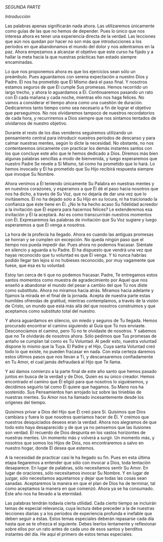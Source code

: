 *SEGUNDA PARTE*

*Introducción*

Las palabras apenas significarán nada ahora. Las utilizaremos únicamente como guías de las que no hemos de depender. Pues lo único que nos interesa ahora es tener una experiencia directa de la verdad. Las lecciones que aún nos quedan por hacer no son más que introducciones a los períodos en que abandonamos el mundo del dolor y nos adentramos en la paz. Ahora empezamos a alcanzar el objetivo que este curso ha fijado y a hallar la meta hacia la que nuestras prácticas han estado siempre encaminadas.

Lo que nos proponemos ahora es que los ejercicios sean sólo un preámbulo. Pues aguardamos con serena expectación a nuestro Dios y Padre. Él nos ha prometido que Él Mismo dará el paso final. Y nosotros estamos seguros de que Él cumple Sus promesas. Hemos recorrido un largo trecho, y ahora lo aguardamos a Él. Continuaremos pasando un rato con Él cada mañana y cada noche, mientras ello nos haga felices. No vamos a considerar el tiempo ahora como una cuestión de duración. Dedicaremos tanto tiempo como sea necesario a fin de lograr el objetivo que perseguimos. No nos olvidaremos tampoco de nuestros recordatorios de cada hora, y recurriremos a Dios siempre que nos sintamos tentados de olvidarnos de nuestro objetivo.

Durante el resto de los días venideros seguiremos utilizando un pensamiento central para introducir nuestros períodos de descanso y para calmar nuestras mentes, según lo dicte la necesidad. No obstante, no nos contentaremos únicamente con practicar los demás instantes santos con los que concluye este año que le hemos dedicado a Dios. Diremos más bien algunas palabras sencillas a modo de bienvenida, y luego esperaremos que nuestro Padre Se revele a Sí Mismo, tal como ha prometido que lo hará. Lo hemos invocado y Él ha prometido que Su Hijo recibirá respuesta siempre que invoque Su Nombre.

Ahora venimos a Él teniendo únicamente Su Palabra en nuestras mentes y en nuestros corazones, y esperamos a que Él dé el paso hacia nosotros que nos ha dicho, a través de Su Voz, que no dejaría de dar una vez que lo invitásemos. Él no ha dejado solo a Su Hijo en su locura, ni ha traicionado la confianza que éste tiene en Él. ¿No le ha hecho acaso Su fidelidad acreedor a la invitación que Él espera para hacernos felices? Le extenderemos esa invitación y Él la aceptará. Así es como transcurrirán nuestros momentos con Él. Expresaremos las palabras de invitación que Su Voz sugiere y luego esperaremos a que Él venga a nosotros.

La hora de la profecía ha llegado. Ahora es cuando las antiguas promesas se honran y se cumplen sin excepción. No queda ningún paso que el tiempo nos pueda impedir dar. Pues ahora no podemos fracasar. Siéntate en silencio y aguarda a tu Padre. Él ha dispuesto que vendrá una vez que hayas reconocido que tu voluntad es que Él venga. Y tú nunca habrías podido llegar tan lejos si no hubieses reconocido, por muy vagamente que fuese, que ésa es tu voluntad.

Estoy tan cerca de ti que no podemos fracasar. Padre, Te entregamos estos santos momentos como muestra de agradecimiento por Aquel que nos enseñó a abandonar el mundo del pesar a cambio del que Tú nos diste como substituto. Ahora no miramos hacia atrás. Miramos hacia adelante y fijamos la mirada en el final de la jornada. Acepta de nuestra parte estas humildes ofrendas de gratitud, mientras contemplamos, a través de la visión de Cristo, un mundo que está más allá del que nosotros construimos y que aceptamos como substituto total del nuestro.

Y ahora aguardamos en silencio, sin miedo y seguros de Tu llegada. Hemos procurado encontrar el camino siguiendo al Guía que Tú nos enviaste. Desconocíamos el camino, pero Tú no te olvidaste de nosotros. Y sabemos que no Te olvidarás de nosotros ahora. Sólo pedimos que Tus promesas de antaño se cumplan tal como es Tu Voluntad. Al pedir esto, nuestra voluntad dispone lo mismo que la Tuya. El Padre y el Hijo, Cuya santa Voluntad creó todo lo que existe, no pueden fracasar en nada. Con esta certeza daremos estos últimos pasos que nos llevan a Ti, y descansaremos confiadamente en Tu Amor, el cual jamás defraudará al Hijo que Te llama.

Y así damos comienzo a la parte final de este año santo que hemos pasado juntos en busca de la verdad y de Dios, Quien es su único creador. Hemos encontrado el camino que Él eligió para que nosotros lo siguiésemos, y decidimos seguirlo tal como Él quiere que hagamos. Su Mano nos ha sostenido. Sus Pensamientos han arrojado luz sobre las tinieblas de nuestras mentes. Su Amor nos ha llamado incesantemente desde los orígenes del tiempo.

Quisimos privar a Dios del Hijo que Él creó para Sí. Quisimos que Dios cambiara y fuera lo que nosotros queríamos hacer de Él. Y creímos que nuestros desquiciados deseos eran la verdad. Ahora nos alegramos de que todo esto haya desaparecido y de que ya no pensemos que las ilusiones son verdad. El recuerdo de Dios despunta en los vastos horizontes de nuestras mentes. Un momento más y volverá a surgir. Un momento más, y nosotros que somos los Hijos de Dios, nos encontraremos a salvo en nuestro hogar, donde Él desea que estemos.

A la necesidad de practicar casi le ha llegado su fin. Pues en esta última etapa llegaremos a entender que sólo con invocar a Dios, toda tentación desaparece. En lugar de palabras, sólo necesitamos sentir Su Amor. En lugar de oraciones, sólo necesitamos invocar Su Nombre. Y en lugar de juzgar, sólo necesitamos aquietarnos y dejar que todas las cosas sean sanadas. Aceptaremos la manera en que el plan de Dios ha de terminar, tal como aceptamos la manera en que comenzó. Ahora ya se ha consumado. Este año nos ha llevado a la eternidad.

Las palabras tendrán todavía cierta utilidad. Cada cierto tiempo se incluirán temas de especial relevancia, cuya lectura debe preceder a la de nuestras lecciones diarias y a los periodos de experiencia profunda e inefable que deben seguir a éstas. Estos temas especiales deberán repasarse cada día hasta que se te ofrezca el siguiente. Debes leerlos lentamente y reflexionar sobre ellos por un rato antes de cada uno de esos santos y benditos instantes del día. He aquí el primero de estos temas especiales.